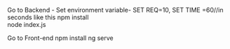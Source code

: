Go to Backend -
Set environment variable-
  SET REQ=10,
  SET TIME =60//in seconds like this
 npm install  
 node index.js
  
Go to Front-end
   npm install
   ng serve
